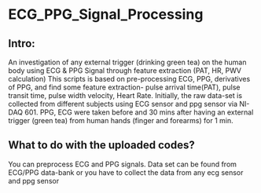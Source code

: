 # ECG_PPG_Signal_Processing 
## Intro: 
An investigation of any external trigger (drinking green tea) on the human body using ECG & PPG Signal through feature extraction (PAT, HR, PWV calculation)
This scripts is based on pre-processing ECG, PPG, derivatives of PPG, and find some feature extraction- pulse arrival time(PAT), pulse transit time, pulse width velocity, Heart Rate. Initially, the raw data-set is collected from different subjects using ECG sensor and ppg sensor via NI-DAQ 601. PPG, ECG were taken before and 30 mins after having an external trigger (green tea) from human hands (finger and forearms) for 1 min. 
## What to do with the uploaded codes?
You can preprocess ECG and PPG signals. Data set can be found from ECG/PPG data-bank or you have to collect the data from any ecg sensor and ppg sensor
